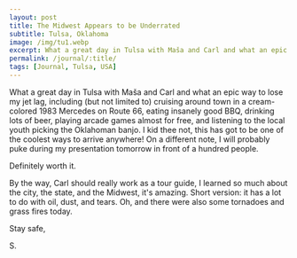 ```yaml
---
layout: post
title: The Midwest Appears to be Underrated
subtitle: Tulsa, Oklahoma
image: /img/tu1.webp
excerpt: What a great day in Tulsa with Maša and Carl and what an epic way to lose my jet lag, including (but not limited to) cruising around town in a cream-colored 1983 Mercedes on Route 66
permalink: /journal/:title/
tags: [Journal, Tulsa, USA]
---
```

What a great day in Tulsa with Maša and Carl and what an epic way to lose my jet lag, including (but not limited to) cruising around town in a cream-colored 1983 Mercedes on Route 66, eating insanely good BBQ, drinking lots of beer, playing arcade games almost for free, and listening to the local youth picking the Oklahoman banjo. I kid thee not, this has got to be one of the coolest ways to arrive anywhere! On a different note, I will probably puke during my presentation tomorrow in front of a hundred people.

Definitely worth it.

By the way, Carl should really work as a tour guide, I learned so much about the city, the state, and the Midwest, it's amazing. Short version: it has a lot to do with oil, dust, and tears. Oh, and there were also some tornadoes and grass fires today.

Stay safe,

S.
